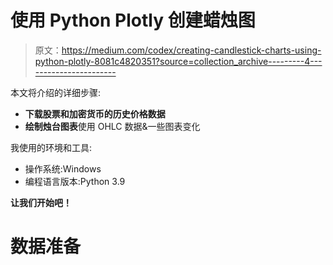 # 使用 Python Plotly 创建蜡烛图

> 原文：<https://medium.com/codex/creating-candlestick-charts-using-python-plotly-8081c4820351?source=collection_archive---------4----------------------->

本文将介绍的详细步骤:

*   **下载股票和加密货币的历史价格数据**
*   **绘制烛台图表**使用 OHLC 数据&一些图表变化

我使用的环境和工具:

*   操作系统:Windows
*   编程语言版本:Python 3.9

**让我们开始吧！**

# 数据准备